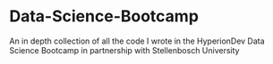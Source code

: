 # Data-Science-Bootcamp
An in depth collection of all the code I wrote in the HyperionDev Data Science Bootcamp in partnership with Stellenbosch University
